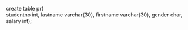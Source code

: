 create table pr(     
studentno int,
lastname varchar(30),
firstname varchar(30),
gender char,
salary int);

